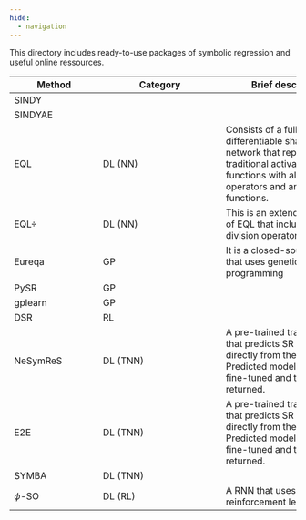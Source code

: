 ```yaml
---
hide:
  - navigation
---
```


This directory includes ready-to-use packages of symbolic regression and useful online ressources.

| <div style="width:140px">Method</div> | <div style="width:200px">Category</div> | <div style="width:220px">Brief description</div> | <div style="width:180px">Code</div> |
| ---- | ------- | --- | --- |
| SINDY |  | | [URL]() |
| SINDYAE |   | | [URL]() |
| EQL | DL (NN) | Consists of a fully-differentiable shallow neural network that replaces traditional activation functions with algebraic operators and analytical functions. | [URL]() |
| EQL$\div$ | DL (NN) | This is an extendable version of EQL that includes the division operator | [URL]() |
| Eureqa | GP | It is a closed-source code that uses genetic programming | [URL]() |
| PySR | GP | | [URL]() |
| gplearn | GP | | [URL]() |
| DSR | RL | | [URL]() |
| NeSymReS | DL (TNN) | A pre-trained transformer that predicts SR models directly from the data. Predicted models are then fine-tuned and the best is returned. | [URL]() |
| E2E | DL (TNN) | A pre-trained transformer that predicts SR models directly from the data. Predicted models are then fine-tuned and the best is returned. | [URL]() |
| SYMBA | DL (TNN) | | [URL]() |
| $\phi$-SO | DL (RL) | A RNN that uses reinforcement learning to | [URL]() |
